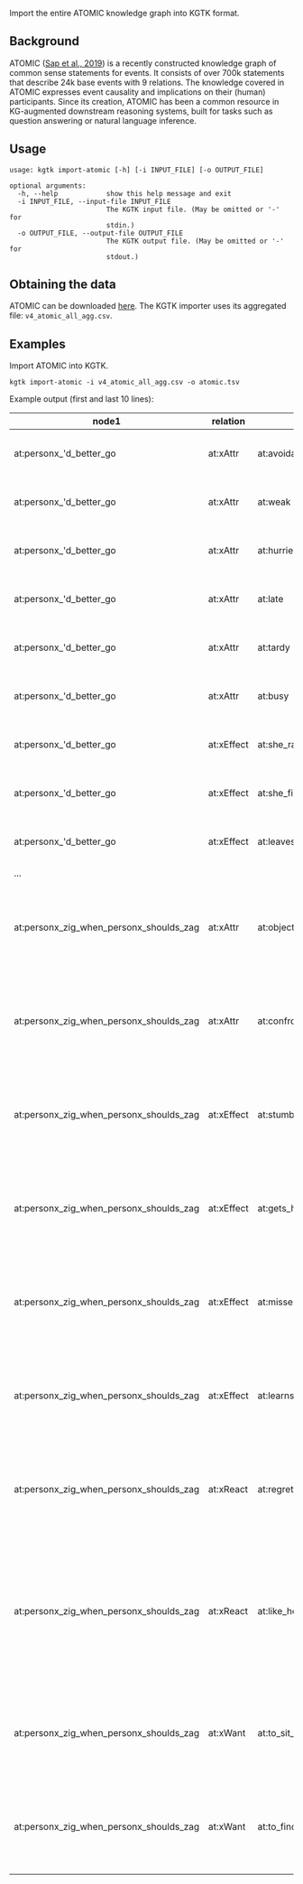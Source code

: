 Import the entire ATOMIC knowledge graph into KGTK format. 

## Background

ATOMIC ([Sap et al., 2019](https://arxiv.org/pdf/1811.00146.pdf)) is a recently constructed knowledge graph of common sense statements for events. It consists of over 700k statements that describe 24k base events with 9 relations. The knowledge covered in ATOMIC expresses event causality and implications on their (human) participants. Since its creation, ATOMIC has been a common resource in KG-augmented downstream reasoning systems, built for tasks such as question answering or natural language inference.

## Usage
```
usage: kgtk import-atomic [-h] [-i INPUT_FILE] [-o OUTPUT_FILE]

optional arguments:
  -h, --help            show this help message and exit
  -i INPUT_FILE, --input-file INPUT_FILE
                        The KGTK input file. (May be omitted or '-' for
                        stdin.)
  -o OUTPUT_FILE, --output-file OUTPUT_FILE
                        The KGTK output file. (May be omitted or '-' for
                        stdout.)
```

## Obtaining the data

ATOMIC can be downloaded [here](https://storage.googleapis.com/ai2-mosaic/public/atomic/v1.0/atomic_data.tgz). The KGTK importer uses its aggregated file: `v4_atomic_all_agg.csv`.

## Examples

Import ATOMIC into KGTK. 

```
kgtk import-atomic -i v4_atomic_all_agg.csv -o atomic.tsv
```

Example output (first and last 10 lines):

| node1                                   | relation   | node2                                                 | node1;label                                                                                                       | node2;label                          | relation;label           | relation;dimension | source | sentence |
| --------------------------------------- | ---------- | ----------------------------------------------------- | ----------------------------------------------------------------------------------------------------------------- | ------------------------------------ | ------------------------ | ------------------ | ------ | -------- |
| at:personx_'d_better_go                 | at:xAttr   | at:avoidant                                           | "personx \\'d better go"\|"\\'d better go"                                                                        | "avoidant"                           | "person x has attribute" |                    | "AT"   |          |
| at:personx_'d_better_go                 | at:xAttr   | at:weak                                               | "personx \\'d better go"\|"\\'d better go"                                                                        | "weak"                               | "person x has attribute" |                    | "AT"   |          |
| at:personx_'d_better_go                 | at:xAttr   | at:hurried                                            | "personx \\'d better go"\|"\\'d better go"                                                                        | "hurried"                            | "person x has attribute" |                    | "AT"   |          |
| at:personx_'d_better_go                 | at:xAttr   | at:late                                               | "personx \\'d better go"\|"\\'d better go"                                                                        | "late"                               | "person x has attribute" |                    | "AT"   |          |
| at:personx_'d_better_go                 | at:xAttr   | at:tardy                                              | "personx \\'d better go"\|"\\'d better go"                                                                        | "tardy"                              | "person x has attribute" |                    | "AT"   |          |
| at:personx_'d_better_go                 | at:xAttr   | at:busy                                               | "personx \\'d better go"\|"\\'d better go"                                                                        | "busy"                               | "person x has attribute" |                    | "AT"   |          |
| at:personx_'d_better_go                 | at:xEffect | at:she_ran_to_the_bathroom                            | "personx \\'d better go"\|"\\'d better go"                                                                        | "she ran to the bathroom"            | "effect on person x"     |                    | "AT"   |          |
| at:personx_'d_better_go                 | at:xEffect | at:she_finally_made_it                                | "personx \\'d better go"\|"\\'d better go"                                                                        | "she finally made it"                | "effect on person x"     |                    | "AT"   |          |
| at:personx_'d_better_go                 | at:xEffect | at:leaves                                             | "personx \\'d better go"\|"\\'d better go"                                                                        | "leaves"                             | "effect on person x"     |                    | "AT"   |          |
| ...                                     |            |                                                       |                                                                                                                   |                                      |                          |                    |        |          |
| at:personx_zig_when_personx_shoulds_zag | at:xAttr   | at:objective                                          | "personx zig when personx shoulds zag"\|"zig when shoulds zag"                                                    | "objective"                          | "person x has attribute" |                    | "AT"   |          |
| at:personx_zig_when_personx_shoulds_zag | at:xAttr   | at:confrontational                                    | "personx zig when personx shoulds zag"\|"zig when shoulds zag"                                                    | "confrontational"                    | "person x has attribute" |                    | "AT"   |          |
| at:personx_zig_when_personx_shoulds_zag | at:xEffect | at:stumble_over_someone_else                          | "personx zig when personx shoulds zag"\|"zig when shoulds zag"                                                    | "stumble over someone else"          | "effect on person x"     |                    | "AT"   |          |
| at:personx_zig_when_personx_shoulds_zag | at:xEffect | at:gets_hurt                                          | "personx zig when personx shoulds zag"\|"zig when shoulds zag"                                                    | "gets hurt"                          | "effect on person x""AT" |                    |        |          |
| at:personx_zig_when_personx_shoulds_zag | at:xEffect | at:misses_an_opportunity                              | "personx zig when personx shoulds zag"\|"zig when shoulds zag"                                                    | "misses an opportunity"              | "effect on person x"     |                    | "AT"   |          |
| at:personx_zig_when_personx_shoulds_zag | at:xEffect | at:learns_a_valuable_lesson                           | "personx zig when personx shoulds zag"\|"zig when shoulds zag"                                                    | "learns a valuable lesson"           | "effect on person x"     |                    | "AT"   |          |
| at:personx_zig_when_personx_shoulds_zag | at:xReact  | at:regretful                                          | "personx zig when personx shoulds zag"\|"zig when shoulds zag"                                                    | "regretful"                          | "person x feels"         | "AT"               |        |          |
| at:personx_zig_when_personx_shoulds_zag | at:xReact  | at:like_he_did_the_wrong_thing | "personx zig when personx shoulds zag"\|"zig when shoulds zag"like he did the wrong thing, he should have zagged" | "person x feels"                     |                          | "AT"               |        |          |
| at:personx_zig_when_personx_shoulds_zag | at:xWant   | at:to_sit_down_and_rest                               | "personx zig when personx shoulds zag"\|"zig when shoulds zag"                                                    | "to sit down and rest"               | "person x wants"         |                    | "AT"   |          |
| at:personx_zig_when_personx_shoulds_zag | at:xWant   | at:to_find_out_their_time_in_the_race                 | "personx zig when personx shoulds zag"\|"zig when shoulds zag"                                                    | "to find out their time in the race" | "person x wants"         |                    | "AT"   |          |

